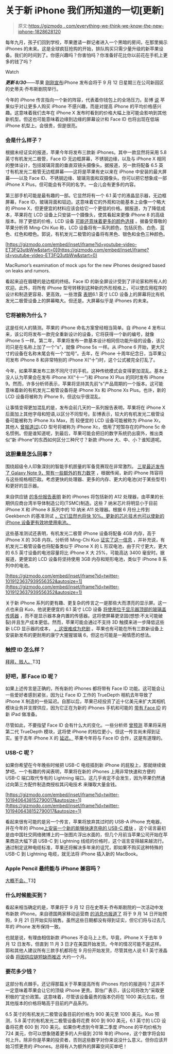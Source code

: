 # 关于新 iPhone 我们所知道的一切[更新]

> 原文:[https://gizmodo . com/everything-we-think-we-know-the-new-iphone-1828628120](https://gizmodo.com/everything-we-think-we-know-about-the-new-iphone-1828628120)

每年九月，孩子们回到学校，苹果邀请一群记者进入一个黑暗的房间，在那里揭示 iPhones 的未来。这是全球疯狂抢购的开始，排队购买只需少量升级的新苹果设备。我们的时间到了。你感兴趣吗？你害怕吗？你准备好花比你以前花在手机上更多的钱了吗？

Watch

***更新 8/30***——苹果 [刚刚宣布](https://gizmodo.com/apple-finally-announces-the-day-it-will-announce-the-ne-1828718128)iPhone 发布会将于 9 月 12 日星期三在公司新园区的史蒂夫·乔布斯剧院举行。

今年的 iPhone 传言指向一个新的阵容，代表着你钱包上的全场压力。彭博 [说](https://www.bloomberg.com/news/articles/2018-08-27/apple-to-embrace-iphone-x-design-with-new-colors-bigger-screens) 苹果似乎对让更多人购买 iPhone 不感兴趣，而是对提高 iPhone 的平均价格感兴趣。这意味着我们去年在 iPhone X 发布时看到的价格大幅上涨可能会影响到其他新机型。但这也可能意味着边缘到边缘的屏幕设计和 Face ID 也将出现在低端 iPhone 机型上。会很贵，但是很亮。

### 会是什么样子？

根据未经证实的报道，苹果今年将发布三款新 iPhones。其中一款显然将采用 5.8 英寸有机发光二极管，Face ID 无边框屏幕，不锈钢边缘，以及与 iPhone X 相同的整体设计，包括玻璃背面的垂直双镜头摄像头。据报道，另一款将配备 6.5 英寸有机发光二极管无边框屏幕——这将是苹果有史以来在 iPhone 中安装的最大屏幕——以及 Face ID、不锈钢边缘、玻璃背面和双摄像头。你可以把它想象成一部 iPhone X Plus，但可能会有不同的名字。一会儿会有更多的内容。

第三部手机可能是最有趣的一部。它显然将有一个 6.1 英寸的液晶显示器，无边框屏幕，Face ID，玻璃背面和铝边。这意味着它的外观和功能基本上会像一个略大的 iPhone X，但更便宜的材料应该会给它一个更低的价格。据报道，为了降低成本，苹果将在 LCD 设备上只安装一个摄像头，使其看起来更像 iPhone 8 的高级版本。除了更低的价格，LCD 设备 [可能还意味着更多的颜色选择](https://www.macrumors.com/roundup/2018-iphones/) 。据备受尊敬的苹果分析师 Ming-Chi Kuo 称，LCD 设备将有一系列颜色，包括灰色、白色、蓝色、红色和橙色。郭说，有机发光二极管的设备将有黑色、银色和金色三种颜色。

 [https://gizmodo.com/embed/inset/iframe?id=youtube-video-ET3FQ3utbWw&start=0](https://gizmodo.com/embed/inset/iframe?id=youtube-video-ET3FQ3utbWw&start=0)

<figcaption class="sc-1ptbguh-0 hxeMec caption">MacRumor’s examination of mock ups for the new iPhones designed based on leaks and rumors.</figcaption> 

看起来迫在眉睫的是边框的终结。Face ID 的新全屏设计受到了评论家和所有人的欢迎。此外，将所有 iPhone 型号转移到这种新的外形规格上，可以使应用程序的设计和制造更容易、更高效。一些泄露 [表明](https://www.macrumors.com/2018/07/17/2018-iphone-front-glass-panels-photos/)6.1 英寸 LCD 设备上的屏幕将比有机发光二极管设备上的屏幕略大。但还是。大屏幕似乎是 iPhones 的未来。

### 它将被称为什么？

这是任何人的猜测。苹果的 iPhone 命名方案曾经相当简单。自 iPhone 4 发布以来，该公司将发布一款完全重新设计的设备，它将获得一个新的编号，就像 iPhone 5 一样。第二年，苹果将发布一款基本设计相同但功能升级的设备，该公司只是在名称上加了一个“s”，就像 iPhone 5s 一样。从 iPhone 6 开始，更大尺寸的设备在名称末尾会有一个“加号”。去年，在 iPhone 十周年纪念日，当苹果公司发布 iPhone 8 和非常特别的 iPhone X(“十”)时，这个公式被完全打乱了。

今年，如果苹果发布三款不同尺寸的手机，这种传统模式会变得更加混乱。基本上没人认为苹果会在发布 iPhone XI(“十一”)和 iPhone XI Plus 的同时发布 iPhone 9。然而，许多分析师表示，苹果将坚持其先前“s”产品周期的一个版本。这可能意味着新的有机发光二极管设备将是 iPhone Xs 和 iPhone Xs Plus。也许，新的 LCD 设备将被称为 iPhone 9，但这似乎很混乱。

让事情变得更加混乱的是，发布会前几天的一系列报告表明，苹果将在 iPhone X 后面加上其他字母和短语,以区分不同型号。彭博表示，较大的有机发光二极管设备可能被称为 iPhone Xs Max，而 较便宜的 LCD 设备可能被称为 iPhone Xr。其他人 [曾报道过](https://9to5mac.com/2018/09/09/china-mobile-iphone-xc-name/)LCD 型号将被称为 iPhone Xc，借用了短暂存在的iPhone 5c 命名惯例。但是谁知道呢，到最后，苹果可能会把旧的数字系统扔出窗外，推出类似“新 iPhone”的东西如何区分三种尺寸？新款 iPhone 大、中、小？谁知道呢。

### 这胆量是怎么回事？

围绕超级令人印象深刻的智能手机胆量的军备竞赛现在非常激烈。 [三星最近发布了 Galaxy Note 9，带有一些额外的有力数字](https://gizmodo.com/samsungs-galaxy-note-9-is-the-best-big-phone-1828348138) ，根据传闻，新的 iPhone 阵容将与这些规格相匹敌。考虑更快的处理器、更多的内存、更大的电池(对于某些型号)和更好的显示器。

来自供应链 [的多份报告表明](https://www.bloomberg.com/news/articles/2018-05-23/apple-partner-tsmc-is-said-to-start-making-chips-for-new-iphones?_ga=2.80438165.364135478.1535392603-432062337.1535392603) 新的 iPhones 将包括新的 A12 处理器，由苹果的长期供应商台湾半导体制造公司(TSMC)制造。这些 7 纳米芯片将明显小于目前 iPhone X 和 iPhone 8 系列中的 10 纳米 A11 处理器。根据 6 月份上传到 Geekbench 的基准测试 [，它们显然也将快 10%。更新的芯片技术也可以使新的 iPhone 设备更有效地使用电池。](https://www.macrumors.com/2018/07/02/2018-iphone-a12-benchmark/)

这些基准测试还表明，有机发光二极管 iPhone 设备将配备 4GB 内存，高于 iPhone X 的 3GB 内存。分析师 Ming-Chi Kuo [证实了这一信息](https://9to5mac.com/2018/01/23/kgi-entry-level-iphone-specs/) ，并补充说，有机发光二极管设备也将配备类似于 iPhone X 的 L 形双电池，由于尺寸更大，更大的 6.5 英寸设备的电池容量将比 iPhone X 大 25%，可能高达 3400 毫安时。据报道，更便宜的 LCD 设备将坚持使用 3GB 内存和矩形电池，类似于 iPhone 8 系列中的电池。

 [https://gizmodo.com/embed/inset/iframe?id=twitter-1019123637939556352&autosize=1](https://gizmodo.com/embed/inset/iframe?id=twitter-1019123637939556352&autosize=1) 

关于新 iPhone 系列的更有趣、更复杂的传言之一是那些大而漂亮的显示屏。这一点也来自 Kuo，他说更便宜的 6.1 英寸 LCD 设备 [将使用位于显示器顶部的玻璃盖传感器](https://www.feng.com/iPhone/news/2018-04-25/_697071.shtml) ，而不是显示器本身内置的传感器。这将使屏幕更坚固(想想:不太可能破裂)并且生产成本更低。然而，苹果可能会通过不支持 3D 触摸来进一步降低这些新 LCD 显示器的成本， [，这很难成为悲剧](https://gizmodo.com/the-next-gen-cheap-iphone-might-be-ditching-a-feature-y-1825601942#_ga=2.93931421.1803655438.1535376392-238072110.1533850719) 。苹果也有可能在所有三款新设备上安装新发布的更耐用的康宁大猩猩玻璃 6，但这也可能是一厢情愿的想法。

### 触控 ID 怎么样？

[拜拜，贱人。](https://gizmodo.com/apples-touch-id-is-probably-doomed-and-thats-okay-1806528982)T3】

### 好吧，那 Face ID 呢？

如果上述传言是正确的，所有新的 iPhones 都将带有 Face ID 功能。这可能会让一些爱好者感到紧张，因为让 Face ID 工作的 TrueDepth 相机去年导致了 iPhone X 制造的一些延迟。自那以后，苹果已经投资了近十亿美元来扩大其相机模块业务并支撑供应，因为它正在为新的 iPhones 手机和可能的 [带有 Face ID](https://gizmodo.com/is-apple-brave-enough-to-make-an-ipad-with-face-id-1827315140) 的新 iPad 做准备。

尽管如此，不要指望 Face ID 会有什么大的变化。一些分析师 [曾预测](https://www.macrumors.com/2018/02/14/smaller-notch-on-2018-iphones-barclays/) 苹果将采用第二代 TrueDepth 模块，这将使 iPhone 的档位更小，但这一传言尚未得到证实。鉴于去年 iPhone X 的 [延迟，](https://gizmodo.com/rumors-say-apples-iphone-x-launch-will-be-screwed-by-de-1819413452) 苹果今年将与 Face ID 合作，这是有道理的。

### USB-C 呢？

如果你希望在今年晚些时候把 USB-C 电缆插到新 iPhone 的屁股上，那就继续做梦吧。一个有趣的传闻表明，苹果将在新的 iPhones 上用非常快速和方便的 USB-C 端口取代专有的 Lightning 端口。这几乎肯定不会发生，因为苹果仍然通过向第三方配件制造商授权其闪电技术 来赚取大量金钱。

 [https://gizmodo.com/embed/inset/iframe?id=twitter-1019406438152790017&autosize=1](https://gizmodo.com/embed/inset/iframe?id=twitter-1019406438152790017&autosize=1) 

看起来很有可能的是另一个传言，苹果将放弃其过时的 USB-A iPhone 充电器，并在今年的 iPhone[上安装一个新的能够快速充电的 USB-C 模块](https://gizmodo.com/apple-may-finally-give-iphones-fast-charging-at-no-extr-1826225823) 。这个谣言最初是由中国社交网络微博上的一张图片浮出水面的，但几个月前当苹果公司开始在苹果商店大幅下调 USB-C 到 Lightning 线缆的价格时，这个谣言变得越来越流行。通过制定这种电缆标准，苹果还将解决多年来的诅咒，即如果不购买这种特殊的 USB-C 到 Lightning 电缆，就无法将 iPhone 插入新的 MacBook。

### Apple Pencil 最终能与 iPhone 兼容吗？

[大概不会。](https://www.macrumors.com/2018/08/27/kuo-2018-iphones-no-apple-pencil/)T3】

### 什么时候能买到？

看起来相当确定的是，苹果将于 9 月 12 日在史蒂夫·乔布斯剧院的一次活动中发布新款 iPhone。来自德国两家移动运营商 [的消息也报道了](https://www.macerkopf.de/2018/08/20/iphone2018-vorbestellung-deutsche-mobilfunkanbieter-september2018/) 将于 9 月 14 日开始预购，9 月 21 日开始实际销售。虽然这些日期都没有得到证实，但它们将与过去几年的 iPhone 发布保持一致。

也就是说，有理由相信新款 iPhones 不会马上上市。毕竟，iPhone X 于去年 9 月 12 日发布，但直到 11 月 3 日才在美国开始发货。今年的情况可能不是这样。郭和其他人建议所有三款手机都将在 9 月份开始发货，尽管其他人说 6.1 英寸液晶设备 [将因供应链短缺而推迟](https://www.barrons.com/articles/apple-the-quant-view-shows-a-weak-september-1532463945) 大约一个月。

### 要花多少钱？

这部分有点棘手。还记得那篇关于苹果提高所有 iPhones 均价的报道吗？这并不一定意味着苹果会让它的顶级 iPhone 更贵。郭怡广表示，该公司将改为“采取更积极的”定价政策。这意味着，尽管该设备最贵的版本仍将在 1000 美元左右，但其他版本的价格将略高于目前的产品系列。

6.5 英寸的有机发光二极管设备目前的价格为 900 美元至 1000 美元。Kuo 预测，5.8 英寸的有机发光二极管设备将花费 800 到 900 美元，6.1 英寸的 LCD 设备将花费 600 到 700 美元。如果你考虑到今年第二季度 iPhone 的平均价格为 724 美元，你可以想象随着更多的人升级到 2018 年的 iPhone，这个数字将会如何上升。除非你是苹果的投资者，否则这些数字对你来说没什么意义。但你应该开始习惯更贵的 iPhones。总得有人为额外的屏幕空间买单吧！